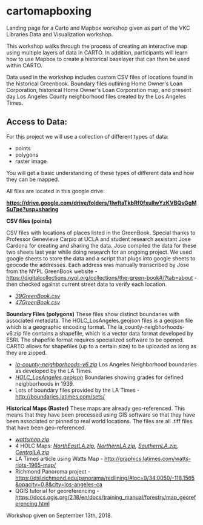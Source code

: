 # cartomapboxing

Landing page for a Carto and Mapbox workshop given as part of the VKC Libraries Data and Visualization workshop.



This workshop walks through the process of creating an interactive map using multiple layers of data in CARTO. In addition, participants will learn how to use Mapbox to create a historical baselayer that can then be used within CARTO. 

Data used in the workshop includes custom CSV files of locations found in the historical Greenbook. Boundary files outlining Home Owner's Loan Corporation, historical Home Owner's Loan Corporation map, and present day Los Angeles County neighborhood files created by the Los Angeles Times.

## Access to Data:

For this project we will use a collection of different types of data:

* points 
* polygons
* raster image

You will get a basic understanding of these types of different data and how they can be mapped.

All files are located in this google drive: 

**https://drive.google.com/drive/folders/1IwftaTkbRf0fxulIwYzKVBQsGgMSuTpe?usp=sharing**

**CSV files (points)**

CSV files with locations of places listed in the GreenBook. Special thanks to Professor Genevieve Carpio at UCLA and student research assistant Jose Cardona for creating and sharing the data. Jose compiled the data for these two sheets last year while doing research for an ongoing project. We used google sheets to store the data and a script that plugs into google sheets to geocode the addresses. Each address was manually transcribed by Jose from the NYPL GreenBook website - https://digitalcollections.nypl.org/collections/the-green-book#/?tab=about - then checked against current street data to verify each location.  
* _[39GreenBook.csv](https://drive.google.com/file/d/1qguhTbuqiL-xjnT2pFXEFtoUd87YUr4J/view?usp=sharing)_
* _[47GreenBook.csv](https://drive.google.com/file/d/1tdhKybt6xm75HLa8VF8yb6hucGfb1II5/view?usp=sharing)_

**Boundary Files (polygons)**
These files show distinct boundaries with associated metadata. The HOLC_LosAngeles.geojson files is a geojson file which is a geographic encoding format. The la_county-neigbhorhoods-v6.zip file contains a shapefile, which is a vector data format developed by ESRI. The shapefile format requires specialized software to be opened. CARTO allows for shapefiles (up to a certain size) to be uploaded as long as they are zipped.  
* _[la-county-neighborhoods-v6.zip](https://drive.google.com/file/d/1WEkqG8312qA_TGKYUU8FO7HvT-uBN_AO/view?usp=sharing)_
Los Angeles Neighborhood boundaries as developed by the LA Times.
* _[HOLC_LosAngeles.geojson](https://drive.google.com/file/d/1j5mW-r4b0A_mU5Zx_UG711LUQuMzF_o5/view?usp=sharing)_ 
Boundaries showing grades for defined neighborhoods in 1939.
* Lots of boundary files provided by the LA Times - http://boundaries.latimes.com/sets/

**Historical Maps (Raster)**
These maps are already geo-referenced. This means that they have been processed using GIS software so that they have been associated or pinned to real world locations. The files are all .tiff files that have been geo-referenced. 
* _[wattsmap.zip](https://drive.google.com/file/d/1FIy-UBg48NLZfYIjiJYTXSHISJpfzGE9/view?usp=sharing)_ 
* 4 HOLC Maps: _[NorthEastLA.zip](https://drive.google.com/file/d/1UbzVqsw4hvJ0r0VwhzC1f-h452c3M5rb/view?usp=sharing), [NorthernLA.zip](https://drive.google.com/file/d/1-D2t0kcxWR-5NqdIlUgM2zh-KIC9Kcd1/view?usp=sharing), [SouthernLA.zip](https://drive.google.com/file/d/1z056PKbMCerAUxqZOcblzDtzwn0wJewB/view?usp=sharing), [CentralLA.zip](https://drive.google.com/file/d/1PVxxh4B0fj08vaoEyye2qWwJsXSWQzKQ/view?usp=sharing)_
* LA Times article using Watts Map - http://graphics.latimes.com/watts-riots-1965-map/
* Richmond Panoroma project - https://dsl.richmond.edu/panorama/redlining/#loc=9/34.0050/-118.1565&opacity=0.8&city=los-angeles-ca
* QGIS tutorial for georeferencing - https://docs.qgis.org/2.18/en/docs/training_manual/forestry/map_georeferencing.html

Workshop given on September 13th, 2018.
